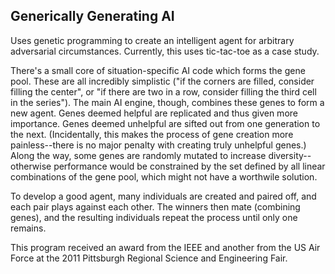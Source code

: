 ## Generically Generating AI

Uses genetic programming to create an intelligent agent for arbitrary adversarial circumstances. Currently, this uses tic-tac-toe as a case study.

There's a small core of situation-specific AI code which forms the gene pool. These are all incredibly simplistic ("if the corners are filled, consider filling the center", or "if there are two in a row, consider filling the third cell in the series"). The main AI engine, though, combines these genes to form a new agent. Genes deemed helpful are replicated and thus given more importance. Genes deemed unhelpful are sifted out from one generation to the next. (Incidentally, this makes the process of gene creation more painless--there is no major penalty with creating truly unhelpful genes.) Along the way, some genes are randomly mutated to increase diversity--otherwise performance would be constrained by the set defined by all linear combinations of the gene pool, which might not have a worthwile solution.

To develop a good agent, many individuals are created and paired off, and each pair plays against each other. The winners then mate (combining genes), and the resulting individuals repeat the process until only one remains.

This program received an award from the IEEE and another from the US Air Force at the 2011 Pittsburgh Regional Science and Engineering Fair.
